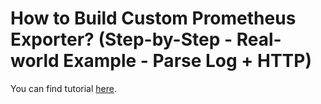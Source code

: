 # How to Build Custom Prometheus Exporter? (Step-by-Step - Real-world Example - Parse Log + HTTP)

You can find tutorial [here](https://youtu.be/3wT0zSsQb58).
